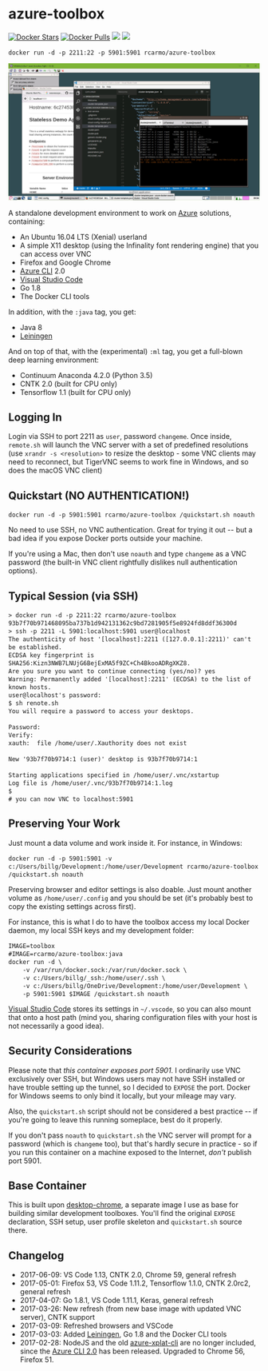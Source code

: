 # azure-toolbox

[![Docker Stars](https://img.shields.io/docker/stars/rcarmo/azure-toolbox.svg)](https://hub.docker.com/r/rcarmo/azure-toolbox)
[![Docker Pulls](https://img.shields.io/docker/pulls/rcarmo/azure-toolbox.svg)](https://hub.docker.com/r/rcarmo/azure-toolbox)
[![](https://images.microbadger.com/badges/image/rcarmo/azure-toolbox.svg)](https://microbadger.com/images/rcarmo/azure-toolbox "Get your own image badge on microbadger.com")
[![](https://images.microbadger.com/badges/version/rcarmo/azure-toolbox.svg)](https://microbadger.com/images/rcarmo/azure-toolbox "Get your own version badge on microbadger.com")

[hub]: https://hub.docker.com/r/rcarmo/azure-toolbox

    docker run -d -p 2211:22 -p 5901:5901 rcarmo/azure-toolbox


![screenshot](screenshot.jpg)

A standalone development environment to work on [Azure][a] solutions, containing:

* An Ubuntu 16.04 LTS (Xenial) userland
* A simple X11 desktop (using the Infinality font rendering engine) that you can access over VNC
* Firefox and Google Chrome
* [Azure CLI][az] 2.0
* [Visual Studio Code][vc]
* Go 1.8
* The Docker CLI tools

In addition, with the `:java` tag, you get:

* Java 8 
* [Leiningen][lein] 

And on top of that, with the (experimental) `:ml` tag, you get a full-blown deep learning environment:

* Continuum Anaconda 4.2.0 (Python 3.5)
* CNTK 2.0 (built for CPU only)
* Tensorflow 1.1 (built for CPU only)

## Logging In

Login via SSH to port 2211 as `user`, password `changeme`. Once inside, `remote.sh` will launch the VNC server with a set of predefined resolutions (use `xrandr -s <resolution>` to resize the desktop - some VNC clients may need to reconnect, but TigerVNC seems to work fine in Windows, and so does the macOS VNC client)

## Quickstart (NO AUTHENTICATION!)

    docker run -d -p 5901:5901 rcarmo/azure-toolbox /quickstart.sh noauth

No need to use SSH, no VNC authentication. Great for trying it out -- but a bad idea if you expose Docker ports outside your machine.

If you're using a Mac, then don't use `noauth` and type `changeme` as a VNC password (the built-in VNC client rightfully dislikes null authentication options).

## Typical Session (via SSH)

    > docker run -d -p 2211:22 rcarmo/azure-toolbox
    93b7f70b971468095ba737b1d942131362c9bd7281905f5e8924fd8ddf36300d 
    > ssh -p 2211 -L 5901:localhost:5901 user@localhost
    The authenticity of host '[localhost]:2211 ([127.0.0.1]:2211)' can't be established.
    ECDSA key fingerprint is SHA256:Kizn3NWB7LNUjG6BejExMA5f9ZC+Ch4BkooADRgXKZ8.
    Are you sure you want to continue connecting (yes/no)? yes
    Warning: Permanently added '[localhost]:2211' (ECDSA) to the list of known hosts.
    user@localhost's password:
    $ sh renote.sh
    You will require a password to access your desktops.
    
    Password:
    Verify:
    xauth:  file /home/user/.Xauthority does not exist
    
    New '93b7f70b9714:1 (user)' desktop is 93b7f70b9714:1
    
    Starting applications specified in /home/user/.vnc/xstartup
    Log file is /home/user/.vnc/93b7f70b9714:1.log
    $
    # you can now VNC to localhost:5901

## Preserving Your Work

Just mount a data volume and work inside it. For instance, in Windows:

    docker run -d -p 5901:5901 -v c:/Users/billg/Development:/home/user/Development rcarmo/azure-toolbox /quickstart.sh noauth

Preserving browser and editor settings is also doable. Just mount another volume as `/home/user/.config` and you should be set (it's probably best to copy the existing settings across first).

For instance, this is what I do to have the toolbox access my local Docker daemon, my local SSH keys and my development folder:

    IMAGE=toolbox
    #IMAGE=rcarmo/azure-toolbox:java
    docker run -d \
        -v /var/run/docker.sock:/var/run/docker.sock \
        -v c:/Users/billg/_ssh:/home/user/.ssh \
        -v c:/Users/billg/OneDrive/Development:/home/user/Development \
        -p 5901:5901 $IMAGE /quickstart.sh noauth

[Visual Studio Code][vc] stores its settings in `~/.vscode`, so you can also mount that onto a host path (mind you, sharing configuration files with your host is not necessarily a good idea).

## Security Considerations

Please note that *this container exposes port 5901*. I ordinarily use VNC exclusively over SSH, but Windows users may not have SSH installed or have trouble setting up the tunnel, so I decided to `EXPOSE` the port. Docker for Windows seems to only bind it locally, but your mileage may vary.

Also, the `quickstart.sh` script should not be considered a best practice -- if you're going to leave this running someplace, best do it properly.

If you don't pass `noauth` to `quickstart.sh` the VNC server will prompt for a password (which is `changeme` too), but that's hardly secure in practice - so if you run this container on a machine exposed to the Internet, _don't_ publish port 5901.

## Base Container

This is built upon [desktop-chrome][cd], a separate image I use as base for building similar development toolboxes. You'll find the original `EXPOSE` declaration, SSH setup, user profile skeleton and `quickstart.sh` source there.

## Changelog

* 2017-06-09: VS Code 1.13, CNTK 2.0, Chrome 59, general refresh
* 2017-05-01: Firefox 53, VS Code 1.11.2, Tensorflow 1.1.0, CNTK 2.0rc2, general refresh
* 2017-04-07: Go 1.8.1, VS Code 1.11.1, Keras, general refresh
* 2017-03-26: New refresh (from new base image with updated VNC server), CNTK support
* 2017-03-09: Refreshed browsers and VSCode
* 2017-03-03: Added [Leiningen][lein], Go 1.8 and the Docker CLI tools 
* 2017-02-28: NodeJS and the old [azure-xplat-cli][xcli] are no longer included, since the [Azure CLI 2.0][az] has been released. Upgraded to Chrome 56, Firefox 51.

[a]: http://azure.microsoft.com
[xcli]: https://github.com/azure/azure-xplat-cli
[az]: https://github.com/azure/azure-xplat-cli
[vc]: http://code.visualstudio.com
[cd]: https://github.com/rcarmo/docker-templates/tree/master/desktop-chrome
[lein]: https://leiningen.org/
